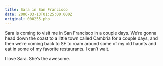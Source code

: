 ```yaml
---
title: Sara in San Francisco
date: 2006-03-13T01:25:00.000Z
original: 000255.php
---
```


Sara is coming to visit me in San Francisco in a couple days. We’re gonna head down the coast to a little town called Cambria for a couple days, and then we’re coming back to SF to roam around some of my old haunts and eat in some of my favorite restaurants. I can’t wait.

I love Sara. She’s the awesome.

